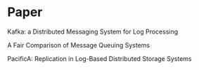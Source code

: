 # Paper

Kafka: a Distributed Messaging System for Log Processing

A Fair Comparison of Message Queuing Systems

PacificA: Replication in Log-Based Distributed Storage Systems

